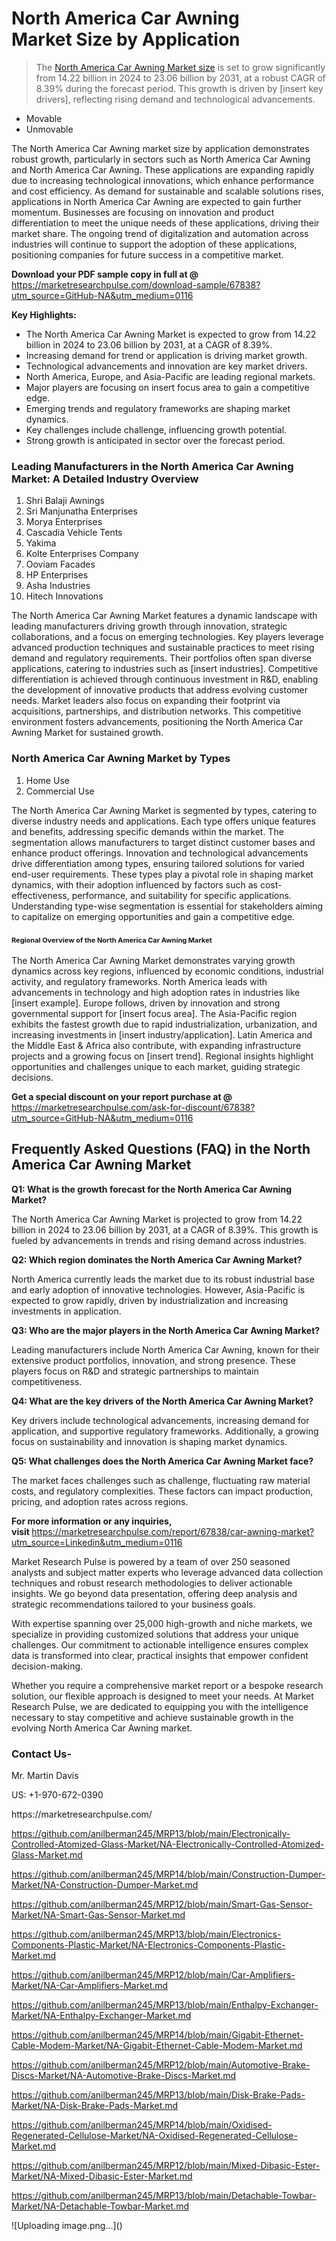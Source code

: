 <h1>North America Car Awning Market&nbsp;Size by Application</h1><blockquote><p>The <a href="https://marketresearchpulse.com/download-sample/67838?utm_source=GitHub-NA&amp;utm_medium=0116">North America Car Awning Market size</a> is set to grow significantly from 14.22 billion in 2024 to 23.06 billion by 2031, at a robust CAGR of 8.39% during the forecast period. This growth is driven by [insert key drivers], reflecting rising demand and technological advancements.</p></blockquote><ul><li>Movable<li> Unmovable</li></ul><p>The North America Car Awning market size by application demonstrates robust growth, particularly in sectors such as North America Car Awning and North America Car Awning. These applications are expanding rapidly due to increasing technological innovations, which enhance performance and cost efficiency. As demand for sustainable and scalable solutions rises, applications in North America Car Awning are expected to gain further momentum. Businesses are focusing on innovation and product differentiation to meet the unique needs of these applications, driving their market share. The ongoing trend of digitalization and automation across industries will continue to support the adoption of these applications, positioning companies for future success in a competitive market.</p><p><strong>Download your PDF sample copy in full at @ </strong><a href="https://marketresearchpulse.com/download-sample/67838?utm_source=GitHub-NA&amp;utm_medium=0116">https://marketresearchpulse.com/download-sample/67838?utm_source=GitHub-NA&amp;utm_medium=0116</a></p><p><strong>Key Highlights: </strong></p><ul><li>The North America Car Awning Market is expected to grow from 14.22 billion in 2024 to 23.06 billion by 2031, at a CAGR of 8.39%.</li><li>Increasing demand for trend or application is driving market growth.</li><li>Technological advancements and innovation are key market drivers.</li><li>North America, Europe, and Asia-Pacific are leading regional markets.</li><li>Major players are focusing on insert focus area to gain a competitive edge.</li><li>Emerging trends and regulatory frameworks are shaping market dynamics.</li><li>Key challenges include challenge, influencing growth potential.</li><li>Strong growth is anticipated in sector over the forecast period.</li></ul><h3>Leading Manufacturers in the North America Car Awning Market: A Detailed Industry Overview</h3><ol><li>Shri Balaji Awnings</li><li>Sri Manjunatha Enterprises</li><li>Morya Enterprises</li><li>Cascadia Vehicle Tents</li><li>Yakima</li><li>Kolte Enterprises Company</li><li>Ooviam Facades</li><li>HP Enterprises</li><li>Asha Industries</li><li>Hitech Innovations</li></ol><div class="flex max-w-full flex-col flex-grow"><div class="min-h-8 text-message flex w-full flex-col items-end gap-2 whitespace-normal break-words [.text-message+&amp;]:mt-5" dir="auto" data-message-author-role="assistant" data-message-id="fd8432e4-4910-450d-b182-61b7bfb0a01f" data-message-model-slug="gpt-4o"><div class="flex w-full flex-col gap-1 empty:hidden first:pt-[3px]"><div class="markdown prose w-full break-words dark:prose-invert light"><p>The North America Car Awning Market features a dynamic landscape with leading manufacturers driving growth through innovation, strategic collaborations, and a focus on emerging technologies. Key players leverage advanced production techniques and sustainable practices to meet rising demand and regulatory requirements. Their portfolios often span diverse applications, catering to industries such as [insert industries]. Competitive differentiation is achieved through continuous investment in R&amp;D, enabling the development of innovative products that address evolving customer needs. Market leaders also focus on expanding their footprint via acquisitions, partnerships, and distribution networks. This competitive environment fosters advancements, positioning the North America Car Awning Market for sustained growth.</p></div></div></div></div><h3>North America Car Awning Market by Types</h3><ol><li>Home Use<li> Commercial Use</li></ol><div class="flex max-w-full flex-col flex-grow"><div class="min-h-8 text-message flex w-full flex-col items-end gap-2 whitespace-normal break-words [.text-message+&amp;]:mt-5" dir="auto" data-message-author-role="assistant" data-message-id="084470be-0bb7-4664-bddf-5156b4f41249" data-message-model-slug="gpt-4o-mini"><div class="flex w-full flex-col gap-1 empty:hidden first:pt-[3px]"><div class="markdown prose w-full break-words dark:prose-invert light"><p>The North America Car Awning Market is segmented by types, catering to diverse industry needs and applications. Each type offers unique features and benefits, addressing specific demands within the market. The segmentation allows manufacturers to target distinct customer bases and enhance product offerings. Innovation and technological advancements drive differentiation among types, ensuring tailored solutions for varied end-user requirements. These types play a pivotal role in shaping market dynamics, with their adoption influenced by factors such as cost-effectiveness, performance, and suitability for specific applications. Understanding type-wise segmentation is essential for stakeholders aiming to capitalize on emerging opportunities and gain a competitive edge.</p></div></div></div></div><h3><span style="font-size: 11px;">Regional Overview of the North America Car Awning Market</span></h3><div class="flex max-w-full flex-col flex-grow"><div class="min-h-8 text-message flex w-full flex-col items-end gap-2 whitespace-normal break-words [.text-message+&amp;]:mt-5" dir="auto" data-message-author-role="assistant" data-message-id="e9038762-ce64-4e30-91c9-9bd413514231" data-message-model-slug="gpt-4o-mini"><div class="flex w-full flex-col gap-1 empty:hidden first:pt-[3px]"><div class="markdown prose w-full break-words dark:prose-invert light"><p>The North America Car Awning Market demonstrates varying growth dynamics across key regions, influenced by economic conditions, industrial activity, and regulatory frameworks. North America leads with advancements in technology and high adoption rates in industries like [insert example]. Europe follows, driven by innovation and strong governmental support for [insert focus area]. The Asia-Pacific region exhibits the fastest growth due to rapid industrialization, urbanization, and increasing investments in [insert industry/application]. Latin America and the Middle East &amp; Africa also contribute, with expanding infrastructure projects and a growing focus on [insert trend]. Regional insights highlight opportunities and challenges unique to each market, guiding strategic decisions.</p></div></div></div></div><p><strong>Get a special discount on your report purchase at @ </strong><a href="https://marketresearchpulse.com/ask-for-discount/67838?utm_source=GitHub-NA&amp;utm_medium=0116">https://marketresearchpulse.com/ask-for-discount/67838?utm_source=GitHub-NA&amp;utm_medium=0116</a></p><h2>Frequently Asked Questions (FAQ) in the North America Car Awning Market</h2><p><strong>Q1: What is the growth forecast for the North America Car Awning Market?</strong></p><p>The North America Car Awning Market is projected to grow from 14.22 billion in 2024 to 23.06 billion by 2031, at a CAGR of 8.39%. This growth is fueled by advancements in trends and rising demand across industries.</p><p><strong>Q2: Which region dominates the North America Car Awning Market?</strong></p><p>North America currently leads the market due to its robust industrial base and early adoption of innovative technologies. However, Asia-Pacific is expected to grow rapidly, driven by industrialization and increasing investments in application.</p><p><strong>Q3: Who are the major players in the North America Car Awning Market?</strong></p><p>Leading manufacturers include North America Car Awning, known for their extensive product portfolios, innovation, and strong presence. These players focus on R&amp;D and strategic partnerships to maintain competitiveness.</p><p><strong>Q4: What are the key drivers of the North America Car Awning Market?</strong></p><p>Key drivers include technological advancements, increasing demand for application, and supportive regulatory frameworks. Additionally, a growing focus on sustainability and innovation is shaping market dynamics.</p><p><strong>Q5: What challenges does the North America Car Awning Market face?</strong></p><p>The market faces challenges such as challenge, fluctuating raw material costs, and regulatory complexities. These factors can impact production, pricing, and adoption rates across regions.</p><p><strong>For more information or any inquiries, visit&nbsp;</strong><a href="https://marketresearchpulse.com/report/67838/car-awning-market?utm_source=Linkedin&utm_medium=0116">https://marketresearchpulse.com/report/67838/car-awning-market?utm_source=Linkedin&utm_medium=0116</a></p><p>Market Research Pulse is powered by a team of over 250 seasoned analysts and subject matter experts who leverage advanced data collection techniques and robust research methodologies to deliver actionable insights. We go beyond data presentation, offering deep analysis and strategic recommendations tailored to your business goals.</p><p>With expertise spanning over 25,000 high-growth and niche markets, we specialize in providing customized solutions that address your unique challenges. Our commitment to actionable intelligence ensures complex data is transformed into clear, practical insights that empower confident decision-making.</p><p>Whether you require a comprehensive market report or a bespoke research solution, our flexible approach is designed to meet your needs. At Market Research Pulse, we are dedicated to equipping you with the intelligence necessary to stay competitive and achieve sustainable growth in the evolving North America Car Awning market.</p><h3><strong>Contact Us-</strong></h3><p>Mr. Martin Davis</p><p>US: +1-970-672-0390</p><p>https://marketresearchpulse.com/</p><p><a href="https://github.com/anilberman245/MRP13/blob/main/Electronically-Controlled-Atomized-Glass-Market/NA-Electronically-Controlled-Atomized-Glass-Market.md">https://github.com/anilberman245/MRP13/blob/main/Electronically-Controlled-Atomized-Glass-Market/NA-Electronically-Controlled-Atomized-Glass-Market.md</a></p><p><a href="https://github.com/anilberman245/MRP14/blob/main/Construction-Dumper-Market/NA-Construction-Dumper-Market.md">https://github.com/anilberman245/MRP14/blob/main/Construction-Dumper-Market/NA-Construction-Dumper-Market.md</a></p><p><a href="https://github.com/anilberman245/MRP12/blob/main/Smart-Gas-Sensor-Market/NA-Smart-Gas-Sensor-Market.md">https://github.com/anilberman245/MRP12/blob/main/Smart-Gas-Sensor-Market/NA-Smart-Gas-Sensor-Market.md</a></p><p><a href="https://github.com/anilberman245/MRP13/blob/main/Electronics-Components-Plastic-Market/NA-Electronics-Components-Plastic-Market.md">https://github.com/anilberman245/MRP13/blob/main/Electronics-Components-Plastic-Market/NA-Electronics-Components-Plastic-Market.md</a></p><p><a href="https://github.com/anilberman245/MRP12/blob/main/Car-Amplifiers-Market/NA-Car-Amplifiers-Market.md">https://github.com/anilberman245/MRP12/blob/main/Car-Amplifiers-Market/NA-Car-Amplifiers-Market.md</a></p><p><a href="https://github.com/anilberman245/MRP13/blob/main/Enthalpy-Exchanger-Market/NA-Enthalpy-Exchanger-Market.md">https://github.com/anilberman245/MRP13/blob/main/Enthalpy-Exchanger-Market/NA-Enthalpy-Exchanger-Market.md</a></p><p><a href="https://github.com/anilberman245/MRP14/blob/main/Gigabit-Ethernet-Cable-Modem-Market/NA-Gigabit-Ethernet-Cable-Modem-Market.md">https://github.com/anilberman245/MRP14/blob/main/Gigabit-Ethernet-Cable-Modem-Market/NA-Gigabit-Ethernet-Cable-Modem-Market.md</a></p><p><a href="https://github.com/anilberman245/MRP12/blob/main/Automotive-Brake-Discs-Market/NA-Automotive-Brake-Discs-Market.md">https://github.com/anilberman245/MRP12/blob/main/Automotive-Brake-Discs-Market/NA-Automotive-Brake-Discs-Market.md</a></p><p><a href="https://github.com/anilberman245/MRP13/blob/main/Disk-Brake-Pads-Market/NA-Disk-Brake-Pads-Market.md">https://github.com/anilberman245/MRP13/blob/main/Disk-Brake-Pads-Market/NA-Disk-Brake-Pads-Market.md</a></p><p><a href="https://github.com/anilberman245/MRP14/blob/main/Oxidised-Regenerated-Cellulose-Market/NA-Oxidised-Regenerated-Cellulose-Market.md">https://github.com/anilberman245/MRP14/blob/main/Oxidised-Regenerated-Cellulose-Market/NA-Oxidised-Regenerated-Cellulose-Market.md</a></p><p><a href="https://github.com/anilberman245/MRP12/blob/main/Mixed-Dibasic-Ester-Market/NA-Mixed-Dibasic-Ester-Market.md">https://github.com/anilberman245/MRP12/blob/main/Mixed-Dibasic-Ester-Market/NA-Mixed-Dibasic-Ester-Market.md</a></p><p><a href="https://github.com/anilberman245/MRP13/blob/main/Detachable-Towbar-Market/NA-Detachable-Towbar-Market.md">https://github.com/anilberman245/MRP13/blob/main/Detachable-Towbar-Market/NA-Detachable-Towbar-Market.md</a></p>
![Uploading image.png…]()
